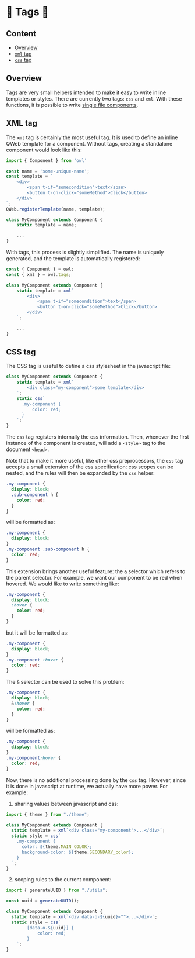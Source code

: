 # 🦉 Tags 🦉

## Content

- [Overview](#overview)
- [`xml` tag](#xml-tag)
- [`css` tag](#css-tag)

## Overview

Tags are very small helpers intended to make it easy to write inline templates
or styles. There are currently two tags: `css` and `xml`. With these functions,
it is possible to write [single file components](../learning/how_to_write_sfc.md).

## XML tag

The `xml` tag is certainly the most useful tag. It is used to define an inline
QWeb template for a component. Without tags, creating a standalone component
would look like this:

```js
import { Component } from 'owl'

const name = 'some-unique-name';
const template = `
    <div>
        <span t-if="somecondition">text</span>
        <button t-on-click="someMethod">Click</button>
    </div>
`;
QWeb.registerTemplate(name, template);

class MyComponent extends Component {
    static template = name;

    ...
}
```

With tags, this process is slightly simplified. The name is uniquely generated,
and the template is automatically registered:

```js
const { Component } = owl;
const { xml } = owl.tags;

class MyComponent extends Component {
    static template = xml`
        <div>
            <span t-if="somecondition">text</span>
            <button t-on-click="someMethod">Click</button>
        </div>
    `;

    ...
}
```

## CSS tag

The CSS tag is useful to define a css stylesheet in the javascript file:

```js
class MyComponent extends Component {
    static template = xml`
        <div class="my-component">some template</div>
    `;
    static css`
      .my-component {
          color: red;
      }
    `;
}
```

The `css` tag registers internally the css information. Then, whenever the first
instance of the component is created, will add a `<style>` tag to the document
`<head>`.

Note that to make it more useful, like other css preprocessors, the `css` tag
accepts a small extension of the css specification: css scopes can be nested,
and the rules will then be expanded by the `css` helper:

```scss
.my-component {
  display: block;
  .sub-component h {
    color: red;
  }
}
```

will be formatted as:

```css
.my-component {
  display: block;
}
.my-component .sub-component h {
  color: red;
}
```

This extension brings another useful feature: the `&` selector which refers to
the parent selector. For example, we want our component to be red when hovered.
We would like to write something like:

```scss
.my-component {
  display: block;
  :hover {
    color: red;
  }
}
```

but it will be formatted as:

```css
.my-component {
  display: block;
}
.my-component :hover {
  color: red;
}
```

The `&` selector can be used to solve this problem:

```scss
.my-component {
  display: block;
  &:hover {
    color: red;
  }
}
```

will be formatted as:

```css
.my-component {
  display: block;
}
.my-component:hover {
  color: red;
}
```

Now, there is no additional processing done by the `css` tag. However, since it
is done in javascript at runtime, we actually have more power. For example:

1. sharing values between javascript and css:

```js
import { theme } from "./theme";

class MyComponent extends Component {
  static template = xml`<div class="my-component">...</div>`;
  static style = css`
    .my-component {
      color: ${theme.MAIN_COLOR};
      background-color: ${theme.SECONDARY_color};
    }
  `;
}
```

2. scoping rules to the current component:

```js
import { generateUUID } from "./utils";

const uuid = generateUUID();

class MyComponent extends Component {
  static template = xml`<div data-o-${uuid}="">...</div>`;
  static style = css`
        [data-o-${uuid}] {
            color: red;
        }
    `;
}
```

